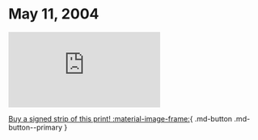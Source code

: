 # May 11, 2004

![](https://www.achewood.com/comic.php?date=05112004)

[Buy a signed strip of this print! :material-image-frame:](https://achewood-holiday-pop-up.myshopify.com/products/strip#05112004){ .md-button .md-button--primary }
